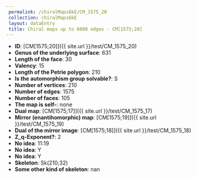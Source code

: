 ```yaml
--- 
 permalink: /chiralMaps6kE/CM_1575_20 
 collection: chiralMaps6kE
 layout: dataEntry
 title: Chiral maps up to 6000 edges - CM[1575;20]
---
```


- **ID**: [CM[1575;20]]({{ site.url }}/test/CM_1575_20)
- **Genus of the underlying surface**: 631
- **Length of the face**: 30
- **Valency**: 15
- **Length of the Petrie polygon**: 210
- **Is the automorphism group solvable?**: S
- **Number of vertices**: 210
- **Number of edges**: 1575
- **Number of faces**: 105
- **The map is self-**: none
- **Dual map**: [CM[1575;17]]({{ site.url }}/test/CM_1575_17)
- **Mirror (enantihomorphic) map**: [CM[1575;19]]({{ site.url }}/test/CM_1575_19)
- **Dual of the mirror image**: [CM[1575;18]]({{ site.url }}/test/CM_1575_18)
- **Z_q-Exponent?**: 2
- **No idea**:  11:19
- **No idea**: Y
- **No idea**: Y
- **Skeleton**: Sk(210;32)
- **Some other kind of skeleton**: nan
